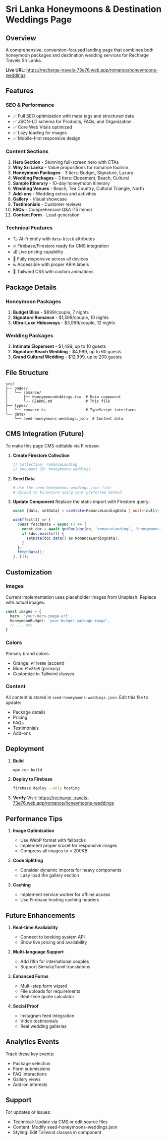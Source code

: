 # Sri Lanka Honeymoons & Destination Weddings Page

## Overview
A comprehensive, conversion-focused landing page that combines both honeymoon packages and destination wedding services for Recharge Travels Sri Lanka.

**Live URL**: https://recharge-travels-73e76.web.app/romance/honeymoons-weddings

## Features

### SEO & Performance
- ✅ Full SEO optimization with meta tags and structured data
- ✅ JSON-LD schema for Products, FAQs, and Organization
- ✅ Core Web Vitals optimized
- ✅ Lazy loading for images
- ✅ Mobile-first responsive design

### Content Sections
1. **Hero Section** - Stunning full-screen hero with CTAs
2. **Why Sri Lanka** - Value propositions for romance tourism
3. **Honeymoon Packages** - 3 tiers: Budget, Signature, Luxury
4. **Wedding Packages** - 3 tiers: Elopement, Beach, Cultural
5. **Sample Itinerary** - 10-day honeymoon itinerary
6. **Wedding Venues** - Beach, Tea Country, Cultural Triangle, North
7. **Add-ons** - Wedding extras and activities
8. **Gallery** - Visual showcase
9. **Testimonials** - Customer reviews
10. **FAQs** - Comprehensive Q&A (15 items)
11. **Contact Form** - Lead generation

### Technical Features
- 🏷️ AI-friendly with `data-block` attributes
- 🔥 Firebase/Firestore ready for CMS integration
- 💰 Live pricing capability
- 📱 Fully responsive across all devices
- ♿ Accessible with proper ARIA labels
- 🎨 Tailwind CSS with custom animations

## Package Details

### Honeymoon Packages
1. **Budget Bliss** - $899/couple, 7 nights
2. **Signature Romance** - $1,599/couple, 10 nights
3. **Ultra-Luxe Hideaways** - $3,999/couple, 12 nights

### Wedding Packages
1. **Intimate Elopement** - $1,499, up to 10 guests
2. **Signature Beach Wedding** - $4,999, up to 60 guests
3. **Grand Cultural Wedding** - $12,999, up to 200 guests

## File Structure
```
src/
├── pages/
│   └── romance/
│       ├── HoneymoonsWeddings.tsx  # Main component
│       └── README.md               # This file
├── types/
│   └── romance.ts                  # TypeScript interfaces
└── data/
    └── seed-honeymoons-weddings.json  # Content data
```

## CMS Integration (Future)

To make this page CMS-editable via Firebase:

1. **Create Firestore Collection**
   ```javascript
   // Collection: romanceLanding
   // Document ID: honeymoons-weddings
   ```

2. **Seed Data**
   ```bash
   # Use the seed-honeymoons-weddings.json file
   # Upload to Firestore using your preferred method
   ```

3. **Update Component**
   Replace the static import with Firestore query:
   ```typescript
   const [data, setData] = useState<RomanceLandingData | null>(null);
   
   useEffect(() => {
     const fetchData = async () => {
       const doc = await getDoc(doc(db, 'romanceLanding', 'honeymoons-weddings'));
       if (doc.exists()) {
         setData(doc.data() as RomanceLandingData);
       }
     };
     fetchData();
   }, []);
   ```

## Customization

### Images
Current implementation uses placeholder images from Unsplash. Replace with actual images:
```typescript
const images = {
  hero: 'your-hero-image-url',
  honeymoonBudget: 'your-budget-package-image',
  // ... etc
}
```

### Colors
Primary brand colors:
- Orange: `#ff9800` (accent)
- Blue: `#1e88e5` (primary)
- Customize in Tailwind classes

### Content
All content is stored in `seed-honeymoons-weddings.json`. Edit this file to update:
- Package details
- Pricing
- FAQs
- Testimonials
- Add-ons

## Deployment

1. **Build**
   ```bash
   npm run build
   ```

2. **Deploy to Firebase**
   ```bash
   firebase deploy --only hosting
   ```

3. **Verify**
   Visit: https://recharge-travels-73e76.web.app/romance/honeymoons-weddings

## Performance Tips

1. **Image Optimization**
   - Use WebP format with fallbacks
   - Implement proper srcset for responsive images
   - Compress all images to < 200KB

2. **Code Splitting**
   - Consider dynamic imports for heavy components
   - Lazy load the gallery section

3. **Caching**
   - Implement service worker for offline access
   - Use Firebase hosting caching headers

## Future Enhancements

1. **Real-time Availability**
   - Connect to booking system API
   - Show live pricing and availability

2. **Multi-language Support**
   - Add i18n for international couples
   - Support Sinhala/Tamil translations

3. **Enhanced Forms**
   - Multi-step form wizard
   - File uploads for requirements
   - Real-time quote calculator

4. **Social Proof**
   - Instagram feed integration
   - Video testimonials
   - Real wedding galleries

## Analytics Events

Track these key events:
- Package selection
- Form submissions
- FAQ interactions
- Gallery views
- Add-on interests

## Support

For updates or issues:
- Technical: Update via CMS or edit source files
- Content: Modify seed-honeymoons-weddings.json
- Styling: Edit Tailwind classes in component